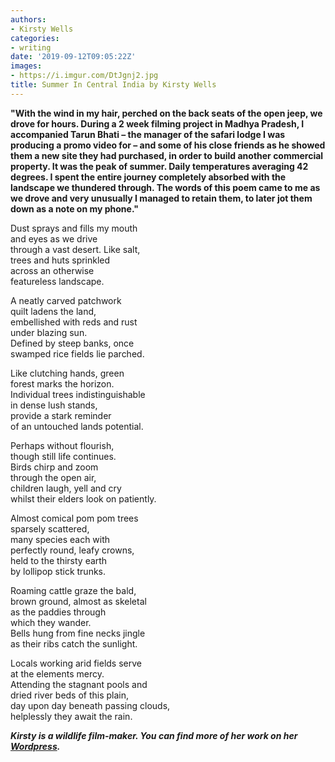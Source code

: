 ```yaml
---
authors:
- Kirsty Wells
categories:
- writing
date: '2019-09-12T09:05:22Z'
images:
- https://i.imgur.com/DtJgnj2.jpg
title: Summer In Central India by Kirsty Wells
---
```

**"With the wind in my hair, perched on the back seats of the open jeep, we drove for hours. 
During a 2 week filming project in Madhya Pradesh, I accompanied Tarun Bhati – the manager of the safari lodge I was producing a promo video for – and some of his close friends as he showed them a new site they had purchased, in order to build another commercial property.
It was the peak of summer. Daily temperatures averaging 42 degrees. I spent the entire journey completely absorbed with the landscape we thundered through. 
The words of this poem came to me as we drove and very unusually I managed to retain them, to later jot them down as a note on my phone."**

Dust sprays and fills my mouth  
and eyes as we drive  
through a vast desert. Like salt,  
trees and huts sprinkled  
across an otherwise  
featureless landscape.  

A neatly carved patchwork  
quilt ladens the land,  
embellished with reds and rust  
under blazing sun.  
Defined by steep banks, once  
swamped rice fields lie parched.  

Like clutching hands, green  
forest marks the horizon.  
Individual trees indistinguishable<br> 
in dense lush stands,  
provide a stark reminder  
of an untouched lands potential.  

Perhaps without flourish,  
though still life continues.  
Birds chirp and zoom  
through the open air,  
children laugh, yell and cry  
whilst their elders look on patiently.  

Almost comical pom pom trees  
sparsely scattered,  
many species each with  
perfectly round, leafy crowns,  
held to the thirsty earth  
by lollipop stick trunks.  

Roaming cattle graze the bald,  
brown ground, almost as skeletal  
as the paddies through  
which they wander.  
Bells hung from fine necks jingle  
as their ribs catch the sunlight.  

Locals working arid fields serve  
at the elements mercy.  
Attending the stagnant pools and<br> 
dried river beds of this plain,  
day upon day beneath passing clouds,  
helplessly they await the rain.  

_**Kirsty is a wildlife film-maker. You can find more of her work on her [Wordpress](https://kirstyawells.wordpress.com/ "").**_